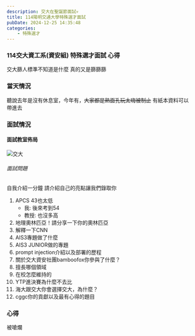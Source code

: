```yaml
---
description: 交大在聖誕節面試💀
title: 114陽明交通大學特殊選才面試
pubDate: 2024-12-25 14:35:48
categories:
    - 特殊選才
---
```



### 114交大資工系(資安組) 特殊選才面試 心得
交大篩人標準不知道是什麼
真的又是篩篩篩


### 當天情況
聽說去年是沒有休息室，今年有，~~大家都是熟面孔玩太嗨被制止~~
有紙本資料可以帶進去

### 面試情況
#### 面試教室佈局
![交大](https://hackmd.io/_uploads/Bym1leqdkl.png)


###### 面試問題
自我介紹一分鐘
請介紹自己的亮點讓我們錄取你
1. APCS 43也太低
    - 我: 後來考到54
    - 教授: 也沒多高 
3. 地理奧林匹亞！請分享一下你的奧林匹亞
4. 解釋一下CNN
5. AIS3專題做了什麼
6. AIS3 JUNIOR做的專題
7. prompt injection介紹以及部署的歷程
8. 關於交大資安社團bamboofox你參與了什麼？
9. 擅長哪個領域
10. 在校怎麼維持的
11. YTP進決賽為什麼不去比
12. 海大跟交大你會選擇交大，為什麼？ 
14. cggc你的貢獻以及最有心得的題目

### 心得
被嗆爛